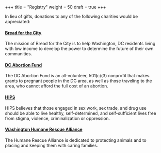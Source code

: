 +++
title = "Registry"
weight = 50
draft = true
+++

In lieu of gifts, donations to any of the following charities would be appreciated:

#### [Bread for the City](https://breadforthecity.org/donation/givetoday/)
The mission of Bread for the City is to help Washington, DC residents living with low income to develop the power to determine the future of their own communities.
#### [DC Abortion Fund](https://salsa3.salsalabs.com/o/2082/donate_page/donatenow)
The DC Abortion Fund is an all-volunteer, 501\(c)(3) nonprofit that makes grants to pregnant people in the DC area, as well as those traveling to the area, who cannot afford the full cost of an abortion.
#### [HIPS](https://hips.nationbuilder.com/)
HIPS believes that those engaged in sex work, sex trade, and drug use should be able to live healthy, self-determined, and self-sufficient lives free from stigma, violence, criminalization or oppression.
#### [Washington Humane Rescue Alliance](https://secure3.convio.net/whsdc/site/Donation2;jsessionid=00000000.app317b?idb=0&df_id=6886&6886.donation=form1&NONCE_TOKEN=C83DA81800414561FCF02019BDBF23FE)
The Humane Rescue Alliance is dedicated to protecting animals and to placing and keeping them with caring families.

